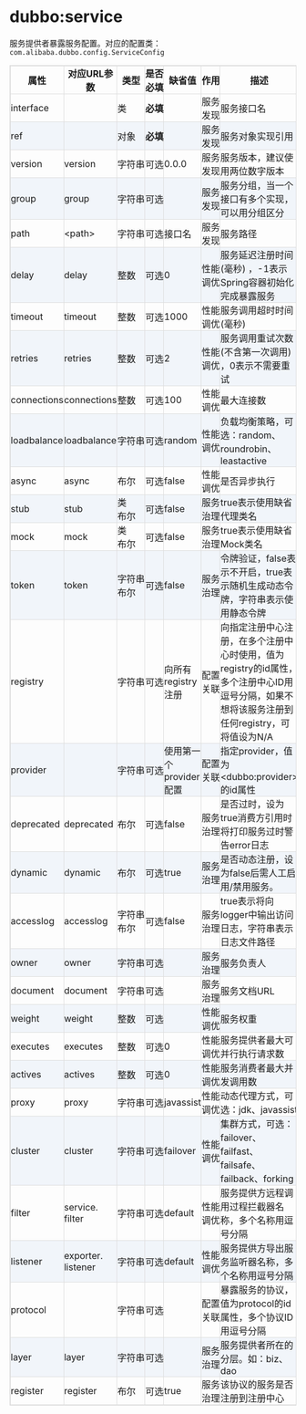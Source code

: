 <style>
table {
width: 100%;
max-width: 65em;
border: 1px solid #dedede;
margin: 15px auto;
border-collapse: collapse;
empty-cells: show;
}
table td {
height: 35px;
border: 1px solid #dedede;
padding: 0px;
}
table th,
table td {
height: 35px;
border: 1px solid #dedede;
padding: 0px;
}
table tbody tr:nth-child(2n) {
background: rgba(158,188,226,0.12);
}
table td:nth-child(1) {
white-space: nowrap;
}
table td:nth-child(3) {
white-space: nowrap;
}
table td:nth-child(4) {
white-space: nowrap;
}
table td:nth-child(6) {
white-space: nowrap;
}
table tr:hover {
background: #efefef;
}
.table-area {
overflow: auto;
}
</style>

<script type="text/javascript">
[].slice.call(document.querySelectorAll('table')).forEach(function(el){
var wrapper = document.createElement('div');
wrapper.className = 'table-area';
el.parentNode.insertBefore(wrapper, el);
el.parentNode.removeChild(el);
wrapper.appendChild(el);
})
</script>
# dubbo:service

服务提供者暴露服务配置。对应的配置类：`com.alibaba.dubbo.config.ServiceConfig`

| 属性 | 对应URL参数 | 类型 | 是否<br>必填 | 缺省值 | 作用 | 描述 |
| --- | --- | ---- | --- | --- | --- | --- |
| interface | | 类 | <b>必填</b> | | 服务<br>发现 | 服务接口名 |
| ref | | 对象 | <b>必填</b> | | 服务<br>发现 | 服务对象实现引用 |
| version | version | 字符串 | 可选 | 0.0.0 | 服务<br>发现 | 服务版本，建议使用两位数字版本 |
| group | group | 字符串 | 可选 | | 服务<br>发现 | 服务分组，当一个接口有多个实现，可以用分组区分 |
| path | &lt;path&gt; | 字符串 | 可选 | 接口名 | 服务<br>发现 | 服务路径 |
| delay | delay | 整数 | 可选 | 0 | 性能<br>调优 | 服务延迟注册时间(毫秒) ，-1表示Spring容器初始化完成暴露服务 |
| timeout | timeout | 整数 | 可选 | 1000 | 性能<br>调优 | 服务调用超时时间(毫秒) |
| retries | retries | 整数 | 可选 | 2 | 性能<br>调优 | 服务调用重试次数(不含第一次调用) ，0表示不需要重试|
| connections | connections | 整数 | 可选 | 100 | 性能<br>调优 | 最大连接数 |
| loadbalance | loadbalance | 字符串 | 可选 | random | 性能<br>调优 | 负载均衡策略，可选：random、roundrobin、leastactive |
| async | async | 布尔 | 可选 | false | 性能<br>调优 | 是否异步执行 |
| stub | stub | 类<br>布尔 | 可选 | false | 服务<br>治理 | true表示使用缺省代理类名|
| mock | mock | 类<br>布尔 | 可选 | false | 服务<br>治理 | true表示使用缺省Mock类名 |
| token | token | 字符串<br>布尔 | 可选 | false | 服务<br>治理 | 令牌验证，false表示不开启，true表示随机生成动态令牌，字符串表示使用静态令牌 |
| registry | | 字符串 | 可选 | 向所有registry注册 | 配置<br>关联 | 向指定注册中心注册，在多个注册中心时使用，值为registry的id属性，多个注册中心ID用逗号分隔，如果不想将该服务注册到任何registry，可将值设为N/A |
| provider | | 字符串 | 可选 | 使用第一个provider配置 | 配置<br>关联 | 指定provider，值为&lt;dubbo:provider&gt;的id属性 |
| deprecated | deprecated | 布尔 | 可选 | false | 服务<br>治理 | 是否过时，设为true消费方引用时将打印服务过时警告error日志 |
| dynamic | dynamic | 布尔 | 可选 | true | 服务<br>治理 | 是否动态注册，设为false后需人工启用/禁用服务。 |
| accesslog | accesslog | 字符串<br>布尔 | 可选 | false | 服务<br>治理 | true表示将向logger中输出访问日志，字符串表示日志文件路径 |
| owner | owner | 字符串 | 可选 | | 服务<br>治理 | 服务负责人 |
| document | document | 字符串 | 可选 | | 服务<br>治理 | 服务文档URL |
| weight | weight | 整数 | 可选 | | 性能<br>调优 | 服务权重 |
| executes | executes | 整数 | 可选 | 0 | 性能<br>调优 | 服务提供者最大可并行执行请求数 |
| actives | actives | 整数 | 可选 | 0 | 性能<br>调优 | 服务消费者最大并发调用数 |
| proxy | proxy | 字符串 | 可选 | javassist | 性能<br>调优 | 动态代理方式，可选：jdk、javassist |
| cluster | cluster | 字符串 | 可选 | failover | 性能<br>调优 | 集群方式，可选：failover、failfast、failsafe、failback、forking |
| filter | service.<br>filter | 字符串 | 可选 | default | 性能<br>调优 | 服务提供方远程调用过程拦截器名称，多个名称用逗号分隔 |
| listener | exporter.<br>listener | 字符串 | 可选 | default | 性能<br>调优 | 服务提供方导出服务监听器名称，多个名称用逗号分隔 |
| protocol | | 字符串 | 可选 | | 配置<br>关联 | 暴露服务的协议，值为protocol的id属性，多个协议ID用逗号分隔 |
| layer | layer | 字符串 | 可选 | | 服务<br>治理 | 服务提供者所在的分层。如：biz、dao |
| register | register | 布尔 | 可选 | true | 服务<br>治理 | 该协议的服务是否注册到注册中心 |


